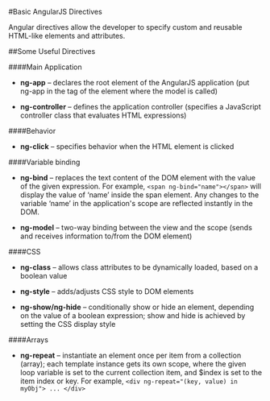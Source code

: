 #Basic AngularJS Directives

Angular directives allow the developer to specify custom and reusable HTML-like elements and attributes.

##Some Useful Directives

####Main Application

+ **ng-app** – declares the root element of the AngularJS application (put ng-app in the tag of the element where the model is called)

+ **ng-controller** – defines the application controller (specifies a JavaScript controller class that evaluates HTML expressions)

####Behavior

+ **ng-click** – specifies behavior when the HTML element is clicked

####Variable binding

+ **ng-bind** – replaces the text content of the DOM element with the value of the given expression. For example, ```<span ng-bind="name"></span>``` will display the value of ‘name’ inside the span element. Any changes to the variable ‘name’ in the application's scope are reflected instantly in the DOM.

+ **ng-model** – two-way binding between the view and the scope (sends and receives information to/from the DOM element)

####CSS

+ **ng-class** – allows class attributes to be dynamically loaded, based on a boolean value

+ **ng-style** – adds/adjusts CSS style to DOM elements

+ **ng-show/ng-hide** – conditionally show or hide an element, depending on the value of a boolean expression; show and hide is achieved by setting the CSS display style

####Arrays

+ **ng-repeat** – instantiate an element once per item from a collection (array); each template instance gets its own scope, where the given loop variable is set to the current collection item, and $index is set to the item index or key. For example, `<div ng-repeat="(key, value) in myObj"> ... </div>`